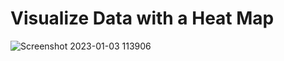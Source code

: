 # Visualize Data with a Heat Map

![Screenshot 2023-01-03 113906](https://user-images.githubusercontent.com/104868843/210420447-31ae7160-be98-45f3-adb9-6025c9efb959.png)


